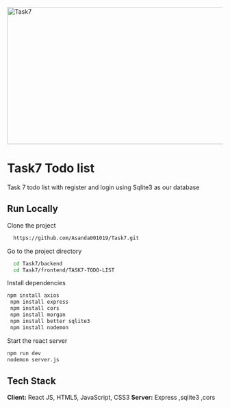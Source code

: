 <img src="https://socialify.git.ci/Asanda001019/Task7/image?language=1&owner=1&name=1&stargazers=1&theme=Light" alt="Task7" width="640" height="320" />

 
 <h1> Task7 Todo list </h1>
 <p>Task 7 todo list with register and login using Sqlite3 as our database</p>

 
## Run Locally
Clone the project
```bash
  https://github.com/Asanda001019/Task7.git
```
Go to the project directory
```bash
  cd Task7/backend
  cd Task7/frontend/TASK7-TODO-LIST
```
Install dependencies
```bash
npm install axios
 npm install express
 npm install cors
 npm install morgan
 npm install better sqlite3
 npm install nodemon
```
Start the react server
```bash
npm run dev
nodemon server.js
```
## Tech Stack
**Client:** React JS, HTML5, JavaScript, CSS3
**Server:** Express ,sqlite3 ,cors
